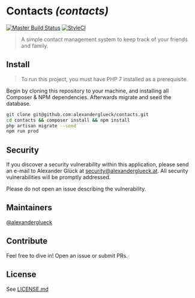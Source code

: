 # Contacts _(contacts)_

[![Master Build Status](https://travis-ci.org/alexanderglueck/contacts.svg?branch=master)](https://travis-ci.org/alexanderglueck/contacts)
[![StyleCI](https://styleci.io/repos/117006875/shield?branch=master)](https://styleci.io/repos/117006875)


> A simple contact management system to keep track of your friends and family. 

## Install

> To run this project, you must have PHP 7 installed as a prerequisite. 

Begin by cloning this repository to your machine, and installing all Composer & NPM dependencies.
Afterwards migrate and seed the database. 

```bash
git clone git@github.com:alexanderglueck/contacts.git
cd contacts && composer install && npm install
php artisan migrate --seed
npm run prod
```

## Security

If you discover a security vulnerability within this application, please send an e-mail to Alexander Glück at security@alexanderglueck.at. 
All security vulnerabilities will be promptly addressed.

Please do not open an issue describing the vulnerability. 

## Maintainers

[@alexanderglueck](https://github.com/alexanderglueck)

## Contribute

Feel free to dive in! Open an issue or submit PRs.

## License

See [LICENSE.md](LICENSE.md)
